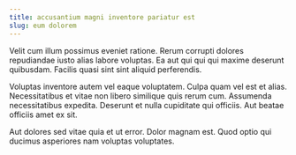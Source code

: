 ```yaml
---
title: accusantium magni inventore pariatur est
slug: eum dolorem
---
```


Velit cum illum possimus eveniet ratione. Rerum corrupti dolores repudiandae iusto alias labore voluptas. Ea aut qui qui qui maxime deserunt quibusdam. Facilis quasi sint sint aliquid perferendis.

Voluptas inventore autem vel eaque voluptatem. Culpa quam vel est et alias. Necessitatibus et vitae non libero similique quis rerum cum. Assumenda necessitatibus expedita. Deserunt et nulla cupiditate qui officiis. Aut beatae officiis amet ex sit.

Aut dolores sed vitae quia et ut error. Dolor magnam est. Quod optio qui ducimus asperiores nam voluptas voluptates.
